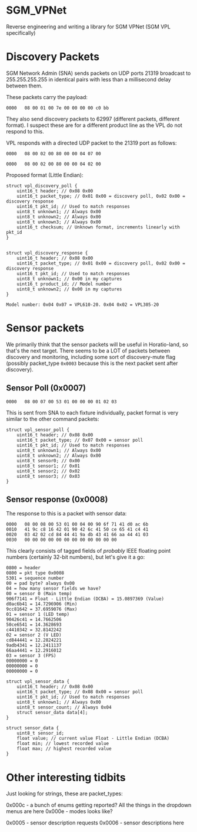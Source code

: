 # SGM_VPNet
Reverse engineering and writing a library for SGM VPNet (SGM VPL specifically)


# Discovery Packets

SGM Network Admin (SNA) sends packets on UDP ports 21319 broadcast to 255.255.255.255 in identical pairs with less than a millisecond delay between them.   

These packets carry the payload:

    0000   08 00 01 00 7e 00 00 00 00 c0 bb

They also send discovery packets to 62997 (different packets, different format).   I suspect these are for a different product line as the VPL do not respond to this.

VPL responds with a directed UDP packet to the 21319 port as follows:

    0000   08 00 02 00 80 00 00 04 07 00

    0000   08 00 02 00 80 00 00 04 02 00

Proposed format (Little Endian):

    struct vpl_discovery_poll {
        uint16_t header; // 0x08 0x00
        uint16_t packet_type; // 0x01 0x00 = discovery poll, 0x02 0x00 = discovery response
        uint16_t pkt_id; // Used to match responses
        uint8_t unknown1; // Always 0x00
        uint8_t unknown2; // Always 0x00
        uint8_t unknown3; // Always 0x00
        uint16_t checksum; // Unknown format, increments linearly with pkt_id
    }


    struct vpl_discovery_response {
        uint16_t header; // 0x08 0x00
        uint16_t packet_type; // 0x01 0x00 = discovery poll, 0x02 0x00 = discovery response
        uint16_t pkt_id; // Used to match responses
        uint8_t unknown1; // 0x00 in my captures
        uint16_t product_id; // Model number
        uint8_t unknown2; // 0x00 in my captures
    }

    Model number: 0x04 0x07 = VPL610-20. 0x04 0x02 = VPL305-20


# Sensor packets

We primarily think that the sensor packets will be useful in Horatio-land, so that's the next target.  There seems to be a LOT of packets between discovery and monitoring, including some sort of discovery-mute flag (possibly packet_type `0x0003` because this is the next packet sent after discovery).

## Sensor Poll (0x0007)

    0000   08 00 07 00 53 01 00 00 00 01 02 03

This is sent from SNA to each fixture individually, packet format is very similar to the other command packets:

    struct vpl_sensor_poll {
        uint16_t header; // 0x08 0x00
        uint16_t packet_type; // 0x07 0x00 = sensor poll
        uint16_t pkt_id; // Used to match responses
        uint8_t unknown1; // Always 0x00
        uint8_t unknown2; // Always 0x00
        uint8_t sensor0; // 0x00
        uint8_t sensor1; // 0x01
        uint8_t sensor2; // 0x02
        uint8_t sensor3; // 0x03
    }

## Sensor response (0x0008)

The response to this is a packet with sensor data:

    0000   08 00 08 00 53 01 00 04 00 90 6f 71 41 d0 ac 6b
    0010   41 9c c8 16 42 01 90 42 6c 41 50 ce 65 41 c4 41
    0020   03 42 02 cd 84 44 41 9a db 43 41 66 aa 44 41 03
    0030   00 00 00 00 00 00 00 00 00 00 00 00

This clearly consists of tagged fields of *probably* IEEE floating point numbers (certainly 32-bit numbers), but let's give it a go:

    0800 = header
    0800 = pkt type 0x0008
    5301 = sequence number
    00 = pad byte? always 0x00
    04 = how many sensor fields we have?
    00 = sensor 0 (Main temp)
    906f7141 = Float - Little Endian (DCBA)	= 15.0897369 (Value)
    d0ac6b41 = 14.7296906 (Min)
    9cc81642 = 37.6959076 (Max)
    01 = sensor 1 (LED temp)
    90426c41 = 14.7662506
    50ce6541 = 14.3628693
    c4410342 = 32.8142242
    02 = sensor 2 (V LED)
    cd844441 = 12.2824221
    9adb4341 = 12.2411137
    66aa4441 = 12.2916012
    03 = sensor 3 (FPS)
    00000000 = 0 
    00000000 = 0
    00000000 = 0

    struct vpl_sensor_data {
        uint16_t header; // 0x08 0x00
        uint16_t packet_type; // 0x08 0x00 = sensor poll
        uint16_t pkt_id; // Used to match responses
        uint8_t unknown1; // Always 0x00
        uint8_t sensor_count; // Always 0x04
        struct sensor_data data[4];
    }

    struct sensor_data {
        uint8_t sensor_id;
        float value; // current value Float - Little Endian (DCBA)
        float min; // lowest recorded value
        float max; // highest recorded value
    }



# Other interesting tidbits

Just looking for strings, these are packet_types:

0x000c - a bunch of enums getting reported?  All the things in the dropdown menus are here
0x000e - modes looks like?

0x0005 - sensor description requests
0x0006 - sensor descriptions here

